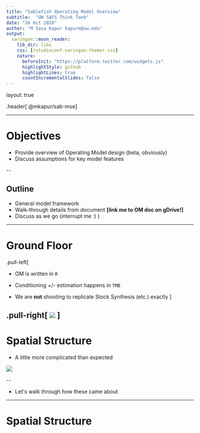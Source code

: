 ```yaml
---
title: "Sablefish Operating Model Overview"
subtitle:  "UW SAFS Think Tank"
date: "26 Oct 2020"
author: "M Sosa Kapur kapurm@uw.edu"
output:
  xaringan::moon_reader:
    lib_dir: libs
    css: [rstudioconf-xaringan-themer.css]
    nature:
      beforeInit: "https://platform.twitter.com/widgets.js"
      highlightStyle: github
      highlightLines: true
      countIncrementalSlides: false
---
```







layout: true

.header[<!--html_preserve--><i class="fab  fa-github "></i><!--/html_preserve--> @mkapur/sab-mse]

---
# Objectives

+ Provide overview of Operating Model design (beta, obviously)
+ Discuss assumptions for key model features

--

##  Outline
+ General model framework
+ Walk-through details from document  <b>  [link me to OM doc on gDrive!] </b>
+ Discuss as we go (interrupt me :) )


---

# Ground Floor

.pull-left[
+ OM is written in `R`

+ Conditioning +/- estimation happens in `TMB`
+ We are <b>not</b> shooting to replicate Stock Synthesis (etc.) exactly 
]

.pull-right[
![](/_presentations/img/groundfloor.gif)
]
---




# Spatial Structure
+ A little more complicated than expected

![](/_presentations/img/Fig1_strata_panel.png)

--

+ Let's walk through how these came about

---

# Spatial Structure









